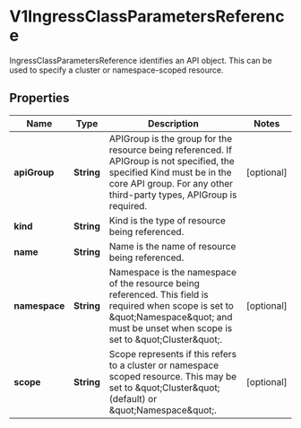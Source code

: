 

# V1IngressClassParametersReference

IngressClassParametersReference identifies an API object. This can be used to specify a cluster or namespace-scoped resource.
## Properties

Name | Type | Description | Notes
------------ | ------------- | ------------- | -------------
**apiGroup** | **String** | APIGroup is the group for the resource being referenced. If APIGroup is not specified, the specified Kind must be in the core API group. For any other third-party types, APIGroup is required. |  [optional]
**kind** | **String** | Kind is the type of resource being referenced. | 
**name** | **String** | Name is the name of resource being referenced. | 
**namespace** | **String** | Namespace is the namespace of the resource being referenced. This field is required when scope is set to \&quot;Namespace\&quot; and must be unset when scope is set to \&quot;Cluster\&quot;. |  [optional]
**scope** | **String** | Scope represents if this refers to a cluster or namespace scoped resource. This may be set to \&quot;Cluster\&quot; (default) or \&quot;Namespace\&quot;. |  [optional]



